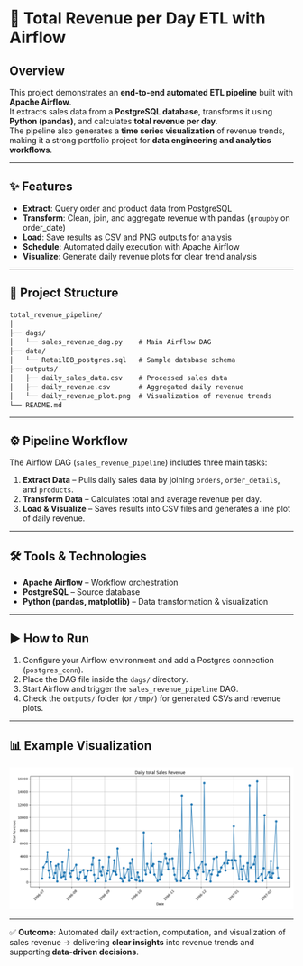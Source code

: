 # 🚀 Total Revenue per Day ETL with Airflow

## Overview
This project demonstrates an **end-to-end automated ETL pipeline** built with **Apache Airflow**.  
It extracts sales data from a **PostgreSQL database**, transforms it using **Python (pandas)**, and calculates **total revenue per day**.  
The pipeline also generates a **time series visualization** of revenue trends, making it a strong portfolio project for **data engineering and analytics workflows**.

---

## ✨ Features
- **Extract**: Query order and product data from PostgreSQL  
- **Transform**: Clean, join, and aggregate revenue with pandas (`groupby` on order_date)  
- **Load**: Save results as CSV and PNG outputs for analysis  
- **Schedule**: Automated daily execution with Apache Airflow  
- **Visualize**: Generate daily revenue plots for clear trend analysis  

---

## 📂 Project Structure
```
total_revenue_pipeline/
│
├── dags/                      
│   └── sales_revenue_dag.py    # Main Airflow DAG
├── data/
│   └── RetailDB_postgres.sql   # Sample database schema
├── outputs/
│   ├── daily_sales_data.csv    # Processed sales data
│   ├── daily_revenue.csv       # Aggregated daily revenue
│   └── daily_revenue_plot.png  # Visualization of revenue trends
└── README.md                   
```

---

## ⚙️ Pipeline Workflow
The Airflow DAG (`sales_revenue_pipeline`) includes three main tasks:

1. **Extract Data** – Pulls daily sales data by joining `orders`, `order_details`, and `products`.  
2. **Transform Data** – Calculates total and average revenue per day.  
3. **Load & Visualize** – Saves results into CSV files and generates a line plot of daily revenue.  

---

## 🛠 Tools & Technologies
- **Apache Airflow** – Workflow orchestration  
- **PostgreSQL** – Source database  
- **Python (pandas, matplotlib)** – Data transformation & visualization  

---

## ▶️ How to Run
1. Configure your Airflow environment and add a Postgres connection (`postgres_conn`).  
2. Place the DAG file inside the `dags/` directory.  
3. Start Airflow and trigger the `sales_revenue_pipeline` DAG.  
4. Check the `outputs/` folder (or `/tmp/`) for generated CSVs and revenue plots.  

---

## 📊 Example Visualization
![Daily Revenue Plot](output/daily_revenue_plot.png)

---

✅ **Outcome**: Automated daily extraction, computation, and visualization of sales revenue → delivering **clear insights** into revenue trends and supporting **data-driven decisions**.  

